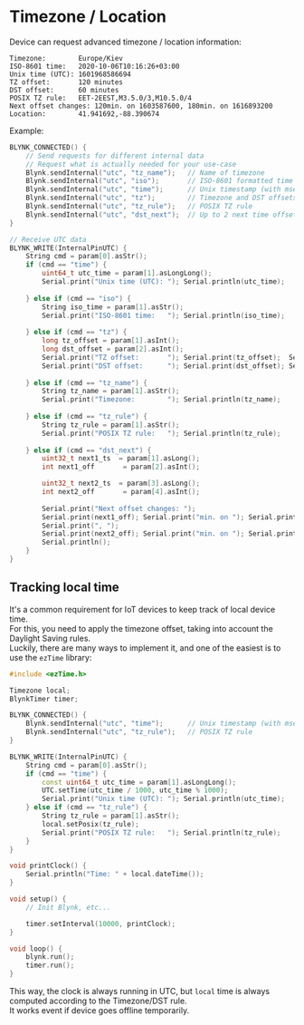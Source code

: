 # Timezone / Location

Device can request advanced timezone / location information:

```text
Timezone:        Europe/Kiev
ISO-8601 time:   2020-10-06T10:16:26+03:00
Unix time (UTC): 1601968586694
TZ offset:       120 minutes
DST offset:      60 minutes
POSIX TZ rule:   EET-2EEST,M3.5.0/3,M10.5.0/4
Next offset changes: 120min. on 1603587600, 180min. on 1616893200
Location:        41.941692,-88.390674
```

Example:

```cpp
BLYNK_CONNECTED() {
    // Send requests for different internal data
    // Request what is actually needed for your use-case
    Blynk.sendInternal("utc", "tz_name");   // Name of timezone
    Blynk.sendInternal("utc", "iso");       // ISO-8601 formatted time
    Blynk.sendInternal("utc", "time");      // Unix timestamp (with msecs)
    Blynk.sendInternal("utc", "tz");        // Timezone and DST offsets
    Blynk.sendInternal("utc", "tz_rule");   // POSIX TZ rule
    Blynk.sendInternal("utc", "dst_next");  // Up to 2 next time offset changes (due to DST)
}

// Receive UTC data
BLYNK_WRITE(InternalPinUTC) {
    String cmd = param[0].asStr();
    if (cmd == "time") {
        uint64_t utc_time = param[1].asLongLong();
        Serial.print("Unix time (UTC): "); Serial.println(utc_time);
        
    } else if (cmd == "iso") {
        String iso_time = param[1].asStr();
        Serial.print("ISO-8601 time:   "); Serial.println(iso_time);
        
    } else if (cmd == "tz") {
        long tz_offset = param[1].asInt();
        long dst_offset = param[2].asInt();
        Serial.print("TZ offset:       "); Serial.print(tz_offset);  Serial.println(" minutes");
        Serial.print("DST offset:      "); Serial.print(dst_offset); Serial.println(" minutes");
    
    } else if (cmd == "tz_name") {
        String tz_name = param[1].asStr();
        Serial.print("Timezone:        "); Serial.println(tz_name);
    
    } else if (cmd == "tz_rule") {
        String tz_rule = param[1].asStr(); 
        Serial.print("POSIX TZ rule:   "); Serial.println(tz_rule);
   
    } else if (cmd == "dst_next") {
        uint32_t next1_ts  = param[1].asLong();
        int next1_off       = param[2].asInt();

        uint32_t next2_ts  = param[3].asLong();
        int next2_off       = param[4].asInt();
        
        Serial.print("Next offset changes: ");
        Serial.print(next1_off); Serial.print("min. on "); Serial.print(next1_ts);
        Serial.print(", ");
        Serial.print(next2_off); Serial.print("min. on "); Serial.print(next2_ts);
        Serial.println();
    }
}
```

## Tracking local time

It's a common requirement for IoT devices to keep track of local device time.  
For this, you need to apply the timezone offset, taking into account the Daylight Saving rules.  
Luckily, there are many ways to implement it, and one of the easiest is to use the `ezTime` library:

```cpp
#include <ezTime.h>

Timezone local;
BlynkTimer timer;

BLYNK_CONNECTED() {
    Blynk.sendInternal("utc", "time");      // Unix timestamp (with msecs)
    Blynk.sendInternal("utc", "tz_rule");   // POSIX TZ rule
}

BLYNK_WRITE(InternalPinUTC) {
    String cmd = param[0].asStr();
    if (cmd == "time") {
        const uint64_t utc_time = param[1].asLongLong();
        UTC.setTime(utc_time / 1000, utc_time % 1000);
        Serial.print("Unix time (UTC): "); Serial.println(utc_time);
    } else if (cmd == "tz_rule") {
        String tz_rule = param[1].asStr();
        local.setPosix(tz_rule);
        Serial.print("POSIX TZ rule:   "); Serial.println(tz_rule);
    }
}

void printClock() {
    Serial.println("Time: " + local.dateTime());
}

void setup() {
    // Init Blynk, etc...

    timer.setInterval(10000, printClock);
}

void loop() {
    blynk.run();
    timer.run();
}
```

This way, the clock is always running in UTC, but `local` time is always computed according to the Timezone/DST rule.  
It works event if device goes offline temporarily.
